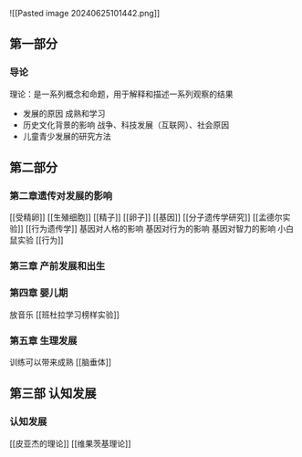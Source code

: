 ![[Pasted image 20240625101442.png]]
## 第一部分

### 导论
理论：是一系列概念和命题，用于解释和描述一系列观察的结果
- 发展的原因
成熟和学习
- 历史文化背景的影响
战争、科技发展（互联网）、社会原因
- 儿童青少发展的研究方法

## 第二部分

### 第二章遗传对发展的影响
[[受精卵]]
[[生殖细胞]]
[[精子]]
[[卵子]]
[[基因]]
[[分子遗传学研究]]
[[孟德尔实验]]
[[行为遗传学]]
基因对人格的影响
基因对行为的影响
基因对智力的影响
小白鼠实验
[[行为]]
###  第三章 产前发展和出生
###  第四章 婴儿期
放音乐
[[班杜拉学习榜样实验]]
### 第五章 生理发展
训练可以带来成熟
[[脑垂体]]
## 第三部 认知发展

### 认知发展
[[皮亚杰的理论]]
[[维果茨基理论]]